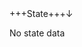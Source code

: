 <div class="hovering" id="stateinfo-window">

<style scoped>
#mdinclude<state-window.css>
</style>

<div style="display:flex; width:100%;">
<div id="move-hover">+++State+++</div>
<div id="toggle-state-window">&darr;</div> 
</div>
<span id="stateinfo-data">

No state data

</span>

<script type="module" src="../components/state-window/state-window.js">
</script>

</div>
